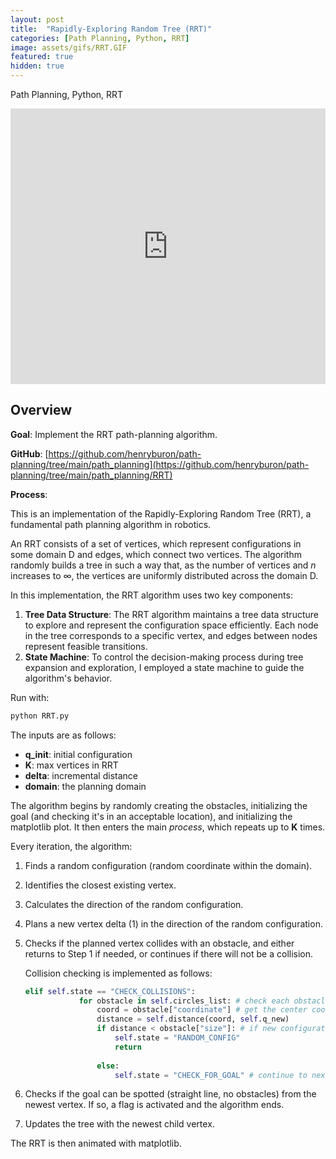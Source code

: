 ```yaml
---
layout: post
title:  "Rapidly-Exploring Random Tree (RRT)"
categories: [Path Planning, Python, RRT]
image: assets/gifs/RRT.GIF
featured: true
hidden: true
---
```


Path Planning, Python, RRT


<iframe width="100%" height="441" src="https://www.youtube.com/embed/x5AmgLBkSXQ?si=LW6sG8rTdrXVrDQt" title="YouTube video player" frameborder="0" allow="accelerometer; autoplay; clipboard-write; encrypted-media; gyroscope; picture-in-picture; web-share" allowfullscreen></iframe>

## Overview

**Goal**: Implement the RRT path-planning algorithm.

**GitHub**: [https://github.com/henryburon/path-planning/tree/main/path_planning](https://github.com/henryburon/path-planning/tree/main/path_planning/RRT)

**Process**:

This is an implementation of the Rapidly-Exploring Random Tree (RRT), a fundamental path planning algorithm in robotics.

An RRT consists of a set of vertices, which represent configurations in some domain D and edges, which connect two vertices. The algorithm randomly builds a tree in such a way that, as the number of vertices and *n* increases to &#8734;, the vertices are uniformly distributed across the domain D.

In this implementation, the RRT algorithm uses two key components:

1. **Tree Data Structure**: The RRT algorithm maintains a tree data structure to explore and represent the configuration space efficiently. Each node in the tree corresponds to a specific vertex, and edges between nodes represent feasible transitions.
2. **State Machine**: To control the decision-making process during tree expansion and exploration, I employed a state machine to guide the algorithm's behavior.

Run with:


```python
python RRT.py
```

The inputs are as follows:

* **q_init**: initial configuration  
* **K**: max vertices in RRT  
* **delta**: incremental distance  
* **domain**: the planning domain  

The algorithm begins by randomly creating the obstacles, initializing the goal (and checking it's in an acceptable location), and initializing the matplotlib plot. It then enters the main *process*, which repeats up to **K** times. 

Every iteration, the algorithm:
1. Finds a random configuration (random coordinate within the domain).
2. Identifies the closest existing vertex.
3. Calculates the direction of the random configuration.
4. Plans a new vertex delta (1) in the direction of the random configuration.
5. Checks if the planned vertex collides with an obstacle, and either returns to Step 1 if needed, or continues if there will not be a collision.

    Collision checking is implemented as follows:

    ```python
    elif self.state == "CHECK_COLLISIONS":
                for obstacle in self.circles_list: # check each obstacle
                    coord = obstacle["coordinate"] # get the center coordinate of the obstacle
                    distance = self.distance(coord, self.q_new) 
                    if distance < obstacle["size"]: # if new configuration is within obstacle, get new random coordinate
                        self.state = "RANDOM_CONFIG"
                        return
                    
                    else:
                        self.state = "CHECK_FOR_GOAL" # continue to next stage if no collision detected
    ```

6. Checks if the goal can be spotted (straight line, no obstacles) from the newest vertex. If so, a flag is activated and the algorithm ends.  
7. Updates the tree with the newest child vertex.

The RRT is then animated with matplotlib.





